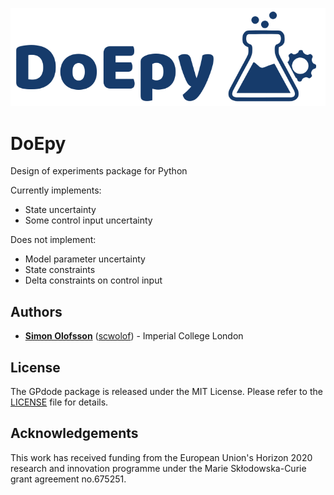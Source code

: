
![](https://github.com/scwolof/doepy/blob/dev/docs/doepy_logo.png?raw=true)

# DoEpy
Design of experiments package for Python

Currently implements:
* State uncertainty
* Some control input uncertainty

Does not implement:
* Model parameter uncertainty
* State constraints
* Delta constraints on control input


## Authors
* **[Simon Olofsson](https://www.doc.ic.ac.uk/~so2015/)** ([scwolof](https://github.com/scwolof)) - Imperial College London

## License
The GPdode package is released under the MIT License. Please refer to the [LICENSE](https://github.com/scwolof/doepy/blob/master/LICENSE) file for details.

## Acknowledgements
This work has received funding from the European Union's Horizon 2020 research and innovation programme under the Marie Skłodowska-Curie grant agreement no.675251.
